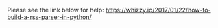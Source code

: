 Please see the link below for help:
https://whizzy.io/2017/01/22/how-to-build-a-rss-parser-in-python/
